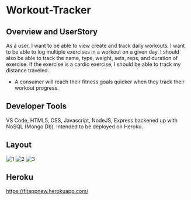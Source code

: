 # Workout-Tracker


## Overview and UserStory 
As a user, I want to be able to view create and track daily workouts. I want to be able to log multiple exercises in a workout on a given day. I should also be able to track the name, type, weight, sets, reps, and duration of exercise. If the exercise is a cardio exercise, I should be able to track my distance traveled.

- A consumer will reach their fitness goals quicker when they track their workout progress.
  
## Developer Tools
VS Code, HTML5, CSS, Javascript, NodeJS, Express backened up with NoSQL (Mongo Db). Intended to be deployed on Heroku.

## Layout

![1](https://user-images.githubusercontent.com/55516592/81997725-de81a100-960d-11ea-8855-c09f20d5467e.png)
![2](https://user-images.githubusercontent.com/55516592/81997727-df1a3780-960d-11ea-800f-a0bbbd2a60b6.png)
![3](https://user-images.githubusercontent.com/55516592/81997730-dfb2ce00-960d-11ea-853e-e3e7a1030fbf.png)


## Heroku 
https://fitappnew.herokuapp.com/
